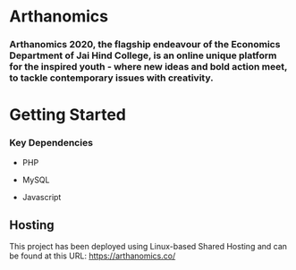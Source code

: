 # Arthanomics

### Arthanomics 2020, the flagship endeavour of the Economics Department of Jai Hind College, is an online unique platform for the inspired youth - where new ideas and bold action meet, to tackle contemporary issues with creativity.

# Getting Started

### Key Dependencies

- PHP

- MySQL

- Javascript

## Hosting
This project has been deployed using Linux-based Shared Hosting and can be found at this URL:  https://arthanomics.co/
